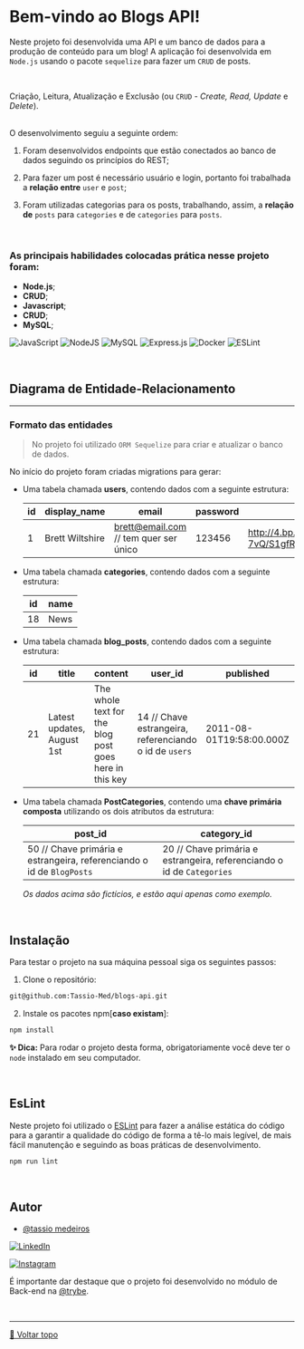 # Bem-vindo ao Blogs API!

 Neste projeto foi desenvolvida uma API e um banco de dados para a produção de conteúdo para um blog! A aplicação foi desenvolvida em `Node.js` usando o pacote `sequelize` para fazer um `CRUD` de posts.

<br>

Criação, Leitura, Atualização e Exclusão (ou `CRUD` - _Create, Read, Update_ e _Delete_).
  
  <br>
  O desenvolvimento seguiu a seguinte ordem:

  1. Foram desenvolvidos endpoints que estão conectados ao banco de dados seguindo os princípios do REST;

  2. Para fazer um post é necessário usuário e login, portanto foi trabalhada a **relação entre** `user` e `post`; 

  3. Foram utilizadas categorias para os posts, trabalhando, assim, a **relação de** `posts` para `categories` e de `categories` para `posts`.


<br>

### As principais habilidades colocadas prática nesse projeto foram:

* **Node.js**;
* **CRUD**;
* **Javascript**;
* **CRUD**;
* **MySQL**;

![JavaScript](https://img.shields.io/badge/javascript-%23323330.svg?style=for-the-badge&logo=javascript&logoColor=%23F7DF1E) ![NodeJS](https://img.shields.io/badge/node.js-6DA55F?style=for-the-badge&logo=node.js&logoColor=white) ![MySQL](https://img.shields.io/badge/mysql-%2300f.svg?style=for-the-badge&logo=mysql&logoColor=white) ![Express.js](https://img.shields.io/badge/express.js-%23404d59.svg?style=for-the-badge&logo=express&logoColor=%2361DAFB) ![Docker](https://img.shields.io/badge/docker-%230db7ed.svg?style=for-the-badge&logo=docker&logoColor=white) ![ESLint](https://img.shields.io/badge/ESLint-4B3263?style=for-the-badge&logo=eslint&logoColor=white) 

<br>

  ## Diagrama de Entidade-Relacionamento

  ---

  ### Formato das entidades

  >No projeto foi utilizado `ORM Sequelize` para criar e atualizar o banco de dados. 

  No início do projeto foram criadas migrations para gerar:

  - Uma tabela chamada **users**, contendo dados com a seguinte estrutura:

    | id  | display_name    | email           | password | image                                                                                   |
    | --- | --------------- | --------------- | -------- | --------------------------------------------------------------------------------------- |
    | 1   | Brett Wiltshire | brett@email.com // tem quer ser único | 123456   | http://4.bp.blogspot.com/_YA50adQ-7vQ/S1gfR_6ufpI/AAAAAAAAAAk/1ErJGgRWZDg/S45/brett.png |

  - Uma tabela chamada **categories**, contendo dados com a seguinte estrutura:

    | id  | name |
    | --- | ---- |
    | 18  | News |

  - Uma tabela chamada **blog_posts**, contendo dados com a seguinte estrutura:

    | id  | title                      | content                                                | user_id | published                | updated                  |
    | --- | -------------------------- | ------------------------------------------------------ | ------- | ------------------------ | ------------------------ |
    | 21  | Latest updates, August 1st | The whole text for the blog post goes here in this key | 14  // Chave estrangeira, referenciando o id de `users`    | 2011-08-01T19:58:00.000Z | 2011-08-01T19:58:51.947Z |


  - Uma tabela chamada **PostCategories**, contendo uma **chave primária composta** utilizando os dois atributos da estrutura:

    | post_id | category_id |
    | ------- | ----------- |
    | 50 // Chave primária e estrangeira, referenciando o id de `BlogPosts`     | 20  // Chave primária e estrangeira, referenciando o id de `Categories`     |


    *Os dados acima são fictícios, e estão aqui apenas como exemplo.*


<br>

## Instalação

Para testar o projeto na sua máquina pessoal siga os seguintes passos:

1. Clone o repositório:

```sh
git@github.com:Tassio-Med/blogs-api.git
```

2. Instale os pacotes npm[**caso existam**]:

```sh
npm install
```

 **✨ Dica:** Para rodar o projeto desta forma, obrigatoriamente você deve ter o `node` instalado em seu computador.

<br>

## EsLint

Neste projeto foi utilizado o [ESLint](https://eslint.org/) para fazer a análise estática do código para a garantir a qualidade do código de forma a tê-lo mais legível, de mais fácil manutenção e seguindo as boas práticas de desenvolvimento.

```sh
npm run lint
```

<br>

## Autor

- [@tassio medeiros](https://github.com/Tassio-Med)

[![LinkedIn](https://img.shields.io/badge/LinkedIn-0077B5?style=for-the-badge&logo=linkedin&logoColor=white)](https://linkedin.com/in/tassiomed98) 

[![Instagram](https://img.shields.io/badge/Instagram-E4405F?style=for-the-badge&logo=instagram&logoColor=white)](https://instagram.com/tassio.med?igshid=ZDdkNTZiNTM=) 





É importante dar destaque que o projeto foi desenvolvido no  módulo de Back-end na [@trybe](https://github.com/betrybe).

<br><hr>
[🔼 Voltar topo](#bem-vindo-ao-blogs-api)